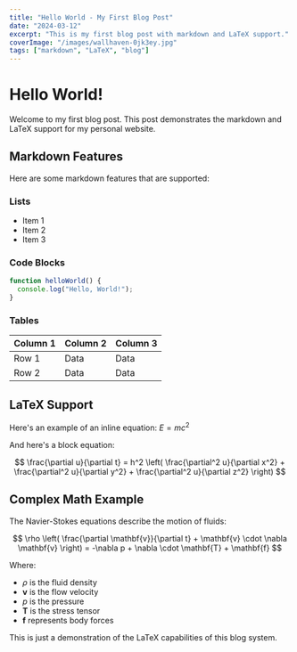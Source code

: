```yaml
---
title: "Hello World - My First Blog Post"
date: "2024-03-12"
excerpt: "This is my first blog post with markdown and LaTeX support."
coverImage: "/images/wallhaven-0jk3ey.jpg"
tags: ["markdown", "LaTeX", "blog"]
---
```


# Hello World!

Welcome to my first blog post. This post demonstrates the markdown and LaTeX support for my personal website.

## Markdown Features

Here are some markdown features that are supported:

### Lists

- Item 1
- Item 2
- Item 3

### Code Blocks

```javascript
function helloWorld() {
  console.log("Hello, World!");
}
```

### Tables

| Column 1 | Column 2 | Column 3 |
|----------|----------|----------|
| Row 1    | Data     | Data     |
| Row 2    | Data     | Data     |

## LaTeX Support

Here's an example of an inline equation: $E=mc^2$

And here's a block equation:

$$
\frac{\partial u}{\partial t} = h^2 \left( \frac{\partial^2 u}{\partial x^2} + \frac{\partial^2 u}{\partial y^2} + \frac{\partial^2 u}{\partial z^2} \right)
$$

## Complex Math Example

The Navier-Stokes equations describe the motion of fluids:

$$
\rho \left( \frac{\partial \mathbf{v}}{\partial t} + \mathbf{v} \cdot \nabla \mathbf{v} \right) = -\nabla p + \nabla \cdot \mathbf{T} + \mathbf{f}
$$

Where:
- $\rho$ is the fluid density
- $\mathbf{v}$ is the flow velocity
- $p$ is the pressure
- $\mathbf{T}$ is the stress tensor
- $\mathbf{f}$ represents body forces

This is just a demonstration of the LaTeX capabilities of this blog system. 